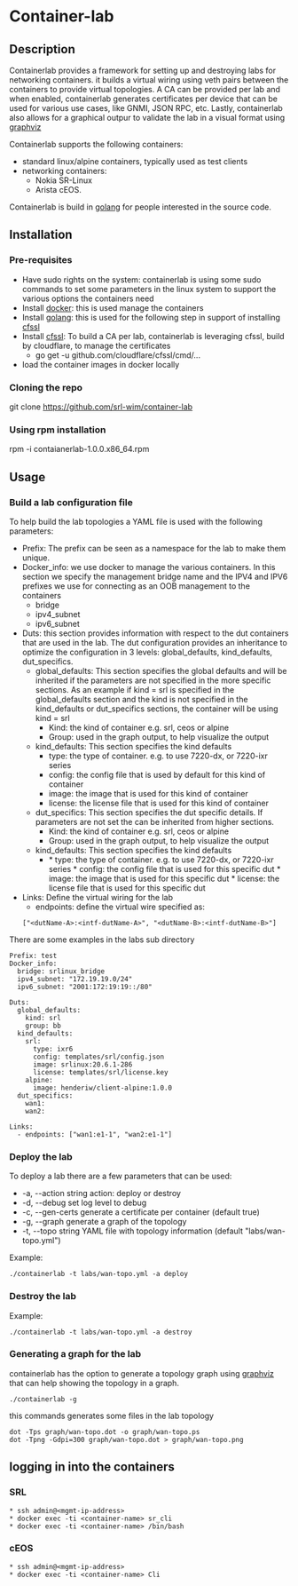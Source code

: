 # Container-lab

## Description

Containerlab provides a framework for setting up and destroying labs for networking containers. it builds a virtual wiring using veth pairs between the containers to provide virtual topologies. A CA can be provided per lab and when enabled, containerlab generates certificates per device that can be used for various use cases, like GNMI, JSON RPC, etc. Lastly, containerlab also allows for a graphical outpur to validate the lab in a visual format using [graphviz](https://graphviz.org)

Containerlab supports the following containers:

* standard linux/alpine containers, typically used as test clients
* networking containers:
	* Nokia SR-Linux
	* Arista cEOS.

Containerlab is build in [golang](https://golang.org) for people interested in the source code.

## Installation

### Pre-requisites

* Have sudo rights on the system: containerlab is using some sudo commands to set some parameters in the linux system to support the various options the containers need
* Install [docker](https://www.docker.com): this is used manage the containers
* Install [golang](https://golang.org): this is used for the following step in support of installing [cfssl](https://cfssl.org)
* Install [cfssl](https://cfssl.org): To build a CA per lab, containerlab is leveraging cfssl, build by cloudflare,  to manage the certificates
	* go get -u github.com/cloudflare/cfssl/cmd/...
* load the container images in docker locally

### Cloning the repo

git clone https://github.com/srl-wim/container-lab

### Using rpm installation

rpm -i contaianerlab-1.0.0.x86_64.rpm

## Usage

### Build a lab configuration file

To help build the lab topologies a YAML file is used with the following parameters:

* Prefix: The prefix can be seen as a namespace for the lab to make them unique.
* Docker_info: we use docker to manage the various containers. In this section we specify the management bridge name and the IPV4 and IPV6 prefixes we use for connecting as an OOB management to the containers
	* bridge
	* ipv4_subnet
	* ipv6_subnet
* Duts: this section provides information with respect to the dut containers that are used in the lab. The dut configuration provides an inheritance to optimize the configuration in 3 levels: global_defaults, kind_defaults, dut_specifics.
	*  	global_defaults: This section specifies the global defaults and will be inherited if the parameters are not specified in the more specific sections. As an example if kind = srl is specified in the global_defaults section and the kind is not specified in the kind_defaults or dut_specifics sections, the container will be using kind = srl
		* Kind: the kind of container e.g. srl, ceos or alpine
		* Group: used in the graph output, to help visualize the output
	* kind_defaults: This section specifies the kind defaults
		* type: the type of container. e.g. to use 7220-dx, or 7220-ixr series
		* config: the config file that is used by default for this kind of container
		* image: the image that is used for this kind of container
		* license: the license file that is used for this kind of container
	* dut_specifics: This section specifies the dut specific details. If parameters are not set the can be inherited from higher sections.
		* 	Kind: the kind of container e.g. srl, ceos or alpine
		*  Group: used in the graph output, to help visualize the output
	* kind_defaults: This section specifies the kind defaults
		* <dutName>
			* type: the type of container. e.g. to use 7220-dx, or 7220-ixr series
			* config: the config file that is used for this specific dut
			* image: the image that is used for this specific dut
			* license: the license file that is used for this specific dut
* Links: Define the virtual wiring for the lab
	* endpoints: define the virtual wire specified as: 
	```
	["<dutName-A>:<intf-dutName-A>", "<dutName-B>:<intf-dutName-B>"]
	```

There are some examples in the labs sub directory

```
Prefix: test
Docker_info: 
  bridge: srlinux_bridge
  ipv4_subnet: "172.19.19.0/24"
  ipv6_subnet: "2001:172:19:19::/80"

Duts:
  global_defaults:
    kind: srl
    group: bb
  kind_defaults:
    srl:
      type: ixr6
      config: templates/srl/config.json
      image: srlinux:20.6.1-286
      license: templates/srl/license.key
    alpine:
      image: henderiw/client-alpine:1.0.0
  dut_specifics:
    wan1: 
    wan2: 

Links:
  - endpoints: ["wan1:e1-1", "wan2:e1-1"]
```

### Deploy the lab

To deploy a lab there are a few parameters that can be used:

* -a, --action string   action: deploy or destroy
* -d, --debug           set log level to debug
* -c, --gen-certs       generate a certificate per container (default true)
* -g, --graph           generate a graph of the topology
* -t, --topo string     YAML file with topology information (default "labs/wan-topo.yml")

Example:

```
./containerlab -t labs/wan-topo.yml -a deploy
```

### Destroy the lab

Example:

```
./containerlab -t labs/wan-topo.yml -a destroy
```

### Generating a graph for the lab

containerlab has the option to generate a topology graph using [graphviz](https://graphviz.org) that can help showing the topology in a graph.

```
./containerlab -g
```

this commands generates some files in the lab topology

```
dot -Tps graph/wan-topo.dot -o graph/wan-topo.ps
dot -Tpng -Gdpi=300 graph/wan-topo.dot > graph/wan-topo.png
```

## logging in into the containers

### SRL

```
* ssh admin@<mgmt-ip-address>
* docker exec -ti <container-name> sr_cli
* docker exec -ti <container-name> /bin/bash
```
### cEOS

```
* ssh admin@<mgmt-ip-address>
* docker exec -ti <container-name> Cli
```